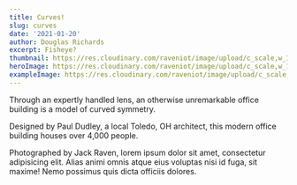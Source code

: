 ```yaml
---
title: Curves!
slug: curves
date: '2021-01-20'
author: Douglas Richards
excerpt: Fisheye?
thumbnail: https://res.cloudinary.com/raveniot/image/upload/c_scale,w_100/v1619638141/curves_et9mzj.jpg
heroImage: https://res.cloudinary.com/raveniot/image/upload/c_scale,w_1000/v1619638141/curves_et9mzj.jpg
exampleImage: https://res.cloudinary.com/raveniot/image/upload/c_scale,w_10/v1619638141/curves_et9mzj.jpg
---
```


Through an expertly handled lens, an otherwise unremarkable office building is a model of curved symmetry.

Designed by Paul Dudley, a local Toledo, OH architect, this modern office building houses over 4,000 people.

Photographed by Jack Raven, lorem ipsum dolor sit amet, consectetur adipisicing elit. Alias animi omnis atque eius voluptas nisi id fuga, sit maxime! Nemo possimus quis dicta officiis dolores.
